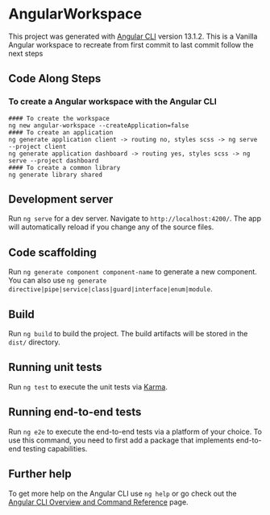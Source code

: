 # AngularWorkspace

This project was generated with [Angular CLI](https://github.com/angular/angular-cli) version 13.1.2.
This is a Vanilla Angular workspace to recreate from first commit to last commit follow the next steps
## Code Along Steps
### To create a Angular workspace with the Angular CLI 
    #### To create the workspace  
    ng new angular-workspace --createApplication=false 
    #### To create an application 
    ng generate application client -> routing no, styles scss -> ng serve --project client
    ng generate application dashboard -> routing yes, styles scss -> ng serve --project dashboard
    #### To create a common library
    ng generate library shared

## Development server

Run `ng serve` for a dev server. Navigate to `http://localhost:4200/`. The app will automatically reload if you change any of the source files.

## Code scaffolding

Run `ng generate component component-name` to generate a new component. You can also use `ng generate directive|pipe|service|class|guard|interface|enum|module`.

## Build

Run `ng build` to build the project. The build artifacts will be stored in the `dist/` directory.

## Running unit tests

Run `ng test` to execute the unit tests via [Karma](https://karma-runner.github.io).

## Running end-to-end tests

Run `ng e2e` to execute the end-to-end tests via a platform of your choice. To use this command, you need to first add a package that implements end-to-end testing capabilities.

## Further help

To get more help on the Angular CLI use `ng help` or go check out the [Angular CLI Overview and Command Reference](https://angular.io/cli) page.
